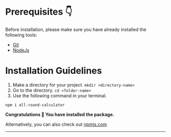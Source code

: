 # Prerequisites 👇 <!-- {docsify-ignore} -->

Before installation, please make sure you have already installed the following tools:

- [Git](https://git-scm.com/downloads)
- [NodeJs](https://nodejs.org/en/download/)

# Installation Guidelines <!-- {docsify-ignore} -->

1. Make a directory for  your project.    `mkdir <directory-name>`
2. Go to the directory.    `cd <folder-name>`
3. Use the following command in your terminal.
```npm
npm i all-round-calculator
```
**Congratulations 🎊 You have installed the package.**

Alternatively, you can also check out [npmjs.com](https://www.npmjs.com/package/all-round-calculator)

---
